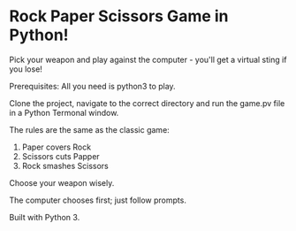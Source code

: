 # Rock Paper Scissors Game in Python!

Pick your weapon and play against the computer - you'll get a virtual sting if you lose!

Prerequisites: All you need is python3 to play.

Clone the project, navigate to the correct directory and run the game.pv file in a Python Termonal window.

The rules are the same as the classic game:
1. Paper covers Rock
2. Scissors cuts Papper
3. Rock smashes Scissors

Choose your weapon wisely.

The computer chooses first; just follow prompts.

Built with Python 3.